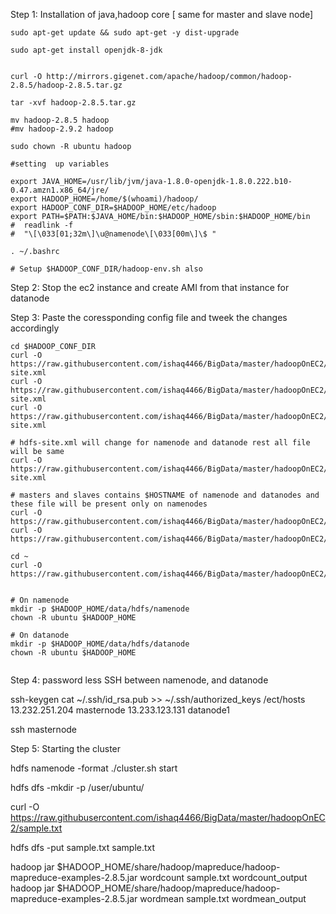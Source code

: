 Step 1: Installation of java,hadoop core [ same for master and slave node]

```
sudo apt-get update && sudo apt-get -y dist-upgrade

sudo apt-get install openjdk-8-jdk


curl -O http://mirrors.gigenet.com/apache/hadoop/common/hadoop-2.8.5/hadoop-2.8.5.tar.gz

tar -xvf hadoop-2.8.5.tar.gz

mv hadoop-2.8.5 hadoop
#mv hadoop-2.9.2 hadoop

sudo chown -R ubuntu hadoop

#setting  up variables

export JAVA_HOME=/usr/lib/jvm/java-1.8.0-openjdk-1.8.0.222.b10-0.47.amzn1.x86_64/jre/
export HADOOP_HOME=/home/$(whoami)/hadoop/
export HADOOP_CONF_DIR=$HADOOP_HOME/etc/hadoop
export PATH=$PATH:$JAVA_HOME/bin:$HADOOP_HOME/sbin:$HADOOP_HOME/bin
#  readlink -f 
#  "\[\033[01;32m\]\u@namenode\[\033[00m\]\$ "

. ~/.bashrc

# Setup $HADOOP_CONF_DIR/hadoop-env.sh also
```



Step 2: Stop the ec2 instance and create AMI from that instance for datanode 

Step 3: Paste the coressponding config file and tweek the changes accordingly
```
cd $HADOOP_CONF_DIR
curl -O https://raw.githubusercontent.com/ishaq4466/BigData/master/hadoopOnEC2/configfiles/core-site.xml
curl -O https://raw.githubusercontent.com/ishaq4466/BigData/master/hadoopOnEC2/configfiles/mapred-site.xml
curl -O https://raw.githubusercontent.com/ishaq4466/BigData/master/hadoopOnEC2/configfiles/yarn-site.xml

# hdfs-site.xml will change for namenode and datanode rest all file will be same
curl -O https://raw.githubusercontent.com/ishaq4466/BigData/master/hadoopOnEC2/configfiles/hdfs-site.xml

# masters and slaves contains $HOSTNAME of namenode and datanodes and these file will be present only on namenodes
curl -O https://raw.githubusercontent.com/ishaq4466/BigData/master/hadoopOnEC2/configfiles/masters
curl -O https://raw.githubusercontent.com/ishaq4466/BigData/master/hadoopOnEC2/configfiles/slaves

cd ~
curl -O https://raw.githubusercontent.com/ishaq4466/BigData/master/hadoopOnEC2/cluster.sh


# On namenode
mkdir -p $HADOOP_HOME/data/hdfs/namenode
chown -R ubuntu $HADOOP_HOME

# On datanode
mkdir -p $HADOOP_HOME/data/hdfs/datanode
chown -R ubuntu $HADOOP_HOME


```


Step 4: password less SSH between namenode, and datanode

ssh-keygen
cat ~/.ssh/id_rsa.pub >> ~/.ssh/authorized_keys
/ect/hosts
13.232.251.204 masternode
13.233.123.131 datanode1

ssh masternode


Step 5: Starting the cluster

hdfs namenode -format
./cluster.sh start 


hdfs dfs -mkdir -p /user/ubuntu/

curl -O https://raw.githubusercontent.com/ishaq4466/BigData/master/hadoopOnEC2/sample.txt

hdfs dfs -put sample.txt sample.txt

hadoop jar $HADOOP_HOME/share/hadoop/mapreduce/hadoop-mapreduce-examples-2.8.5.jar wordcount sample.txt wordcount_output
hadoop jar $HADOOP_HOME/share/hadoop/mapreduce/hadoop-mapreduce-examples-2.8.5.jar wordmean sample.txt wordmean_output



